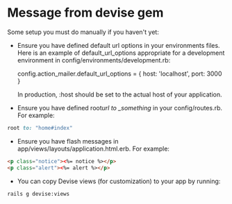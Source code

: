 # Message from devise gem

Some setup you must do manually if you haven't yet:

- Ensure you have defined default url options in your environments files. Here
  is an example of default_url_options appropriate for a development environment
  in config/environments/development.rb:

  config.action_mailer.default_url_options = { host: 'localhost', port: 3000 }

  In production, :host should be set to the actual host of your application.

- Ensure you have defined root*url to \_something* in your config/routes.rb.
  For example:

```ruby
root to: "home#index"
```

- Ensure you have flash messages in app/views/layouts/application.html.erb.
  For example:

```html
<p class="notice"><%= notice %></p>
<p class="alert"><%= alert %></p>
```

- You can copy Devise views (for customization) to your app by running:

```bash
rails g devise:views
```
